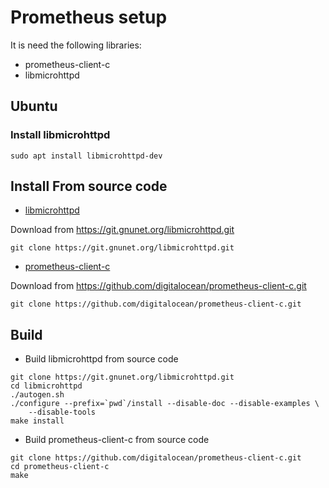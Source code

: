 # Prometheus setup

It is need the following libraries:

- prometheus-client-c
- libmicrohttpd

## Ubuntu

### Install libmicrohttpd

```
sudo apt install libmicrohttpd-dev 
```

## Install From source code

- [libmicrohttpd](https://www.gnu.org/software/libmicrohttpd/)

Download from https://git.gnunet.org/libmicrohttpd.git

```
git clone https://git.gnunet.org/libmicrohttpd.git
```

- [prometheus-client-c](https://github.com/digitalocean/prometheus-client-c)

Download from https://github.com/digitalocean/prometheus-client-c.git

```
git clone https://github.com/digitalocean/prometheus-client-c.git
```

## Build

- Build libmicrohttpd from source code

```
git clone https://git.gnunet.org/libmicrohttpd.git
cd libmicrohttpd
./autogen.sh
./configure --prefix=`pwd`/install --disable-doc --disable-examples \
    --disable-tools
make install
```

- Build prometheus-client-c from source code

```
git clone https://github.com/digitalocean/prometheus-client-c.git
cd prometheus-client-c
make
```
